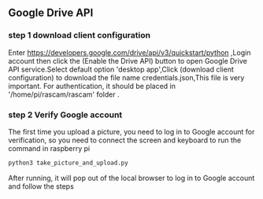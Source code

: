 ## Google Drive API
### step 1 download client configuration
Enter https://developers.google.com/drive/api/v3/quickstart/python ,Login account then click the (Enable the Drive API) button to open Google Drive API service.Select default option 'desktop app',Click (download client configuration) to download the file name credentials.json,This file is very important. For authentication, it should be placed in '/home/pi/rascam/rascam' folder .

### step 2 Verify Google account
The first time you upload a picture, you need to log in to Google account for verification, so you need to connect the screen and keyboard to run the command in raspberry pi 
```bash
python3 take_picture_and_upload.py
```
After running, it will pop out of the local browser to log in to Google account and follow the steps
